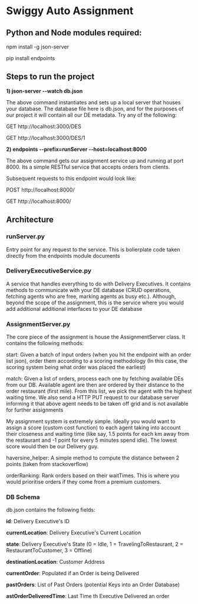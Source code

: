 # Swiggy Auto Assignment

## Python and Node modules required:

npm install -g json-server

pip install endpoints

## Steps to run the project
**1) json-server --watch db.json**

The above command instantiates and sets up a local server that houses your database. The database file here is db.json, and for the purposes of our project it will contain all our DE metadata. Try any of the following:
  
  GET http://localhost:3000/DES
  
  GET http://localhost:3000/DES/1

**2) endpoints --prefix=runServer --host=localhost:8000**

The above command gets our assignment service up and running at port 8000. Its a simple RESTful service that accepts orders from clients.

Subsequent requests to this endpoint would look like:
  
  POST http://localhost:8000/
  
  GET http://localhost:8000/

## Architecture ##

### runServer.py

Entry point for any request to the service. This is bolierplate code taken directly from the endpoints module documents

### DeliveryExecutiveService.py

A service that handles everything to do with Delivery Executives. It contains methods to communicate with your DE database (CRUD operations, fetching agents who are free, marking agents as busy etc.). Although, beyond the scope of the assignment, this is the service where you would add additional additional interfaces to your DE database

### AssignmentServer.py

 The core piece of the assignment is house the AssignmentServer class. It contains the following methods:
 
 start: Given a batch of input orders (when you hit the endpoint with an order list json), order them according to a scoring methodology (In this case, the scoring system being what order was placed the earliest)
 
 match: Given a list of orders, process each one by fetching available DEs from our DB. Available agent are then are ordered by their distance to the order restaurant (first mile). From this list, we pick the agent with the highest waiting time. We also send a HTTP PUT request to our database server informing it that above agent needs to be taken off grid and is not available for further assignments
 
 
My assignment system is extremely simple. Ideally you would want to assign a score (custom cost function) to each agent taking into account their closeness and waiting time (like say, 1.5 points for each km away from the restaurant and -1 point for every 5 minutes spend idle). The lowest score would then be our Delivery guy.

haversine_helper: A simple method to compute the distance between 2 points (taken from stackoverflow)

orderRanking: Rank orders based on their waitTimes. This is where you would prioritise orders if they come from a premium customers.

### DB Schema

db.json contains the following fields:

**id**: Delivery Executive's ID

**currentLocation**: Delivery Executive's Current Location

**state**: Delivery Executive's State (0 = Idle, 1 = TravelingToRestaurant, 2 = RestaurantToCustomer, 3 = Offline)

**destinationLocation**: Customer Address

**currentOrder**: Populated if an Order is being Delivered

**pastOrders**: List of Past Orders (potential Keys into an Order Database)

**astOrderDeliveredTime**: Last Time th Executive Delivered an order

 
 
